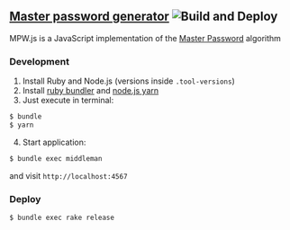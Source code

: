 ## [Master password generator](https://mpw.leopard.in.ua/) ![Build and Deploy](https://github.com/le0pard/mpw.js/workflows/Build%20and%20Deploy/badge.svg?branch=master)

MPW.js is a JavaScript implementation of the [Master Password](https://en.wikipedia.org/wiki/Master_Password) algorithm

### Development

1. Install Ruby and Node.js (versions inside `.tool-versions`)
2. Install [ruby bundler](http://bundler.io/) and [node.js yarn](https://yarnpkg.com/en/)
3. Just execute in terminal:

```bash
$ bundle
$ yarn
```
4. Start application:

```bash
$ bundle exec middleman
```

and visit `http://localhost:4567`

### Deploy

```bash
$ bundle exec rake release
```
